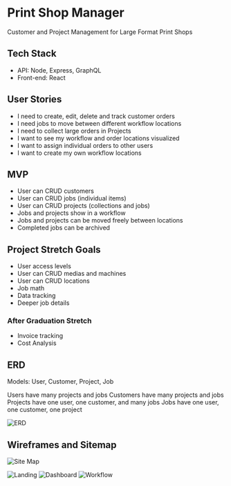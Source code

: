 # Print Shop Manager

Customer and Project Management for Large Format Print Shops

## Tech Stack

- API: Node, Express, GraphQL
- Front-end: React

## User Stories

- I need to create, edit, delete and track customer orders
- I need jobs to move between different workflow locations
- I need to collect large orders in Projects
- I want to see my workflow and order locations visualized
- I want to assign individual orders to other users
- I want to create my own workflow locations

## MVP

- User can CRUD customers
- User can CRUD jobs (individual items)
- User can CRUD projects (collections and jobs)
- Jobs and projects show in a workflow
- Jobs and projects can be moved freely between locations
- Completed jobs can be archived 

## Project Stretch Goals

- User access levels
- User can CRUD medias and machines
- User can CRUD locations
- Job math
- Data tracking
- Deeper job details

### After Graduation Stretch

- Invoice tracking
- Cost Analysis

## ERD

Models: User, Customer, Project, Job

Users have many projects and jobs
Customers have many projects and jobs
Projects have one user, one customer, and many jobs
Jobs have one user, one customer, one project 

![ERD](https://i.imgur.com/QmOWU6E.png)

## Wireframes and Sitemap

![Site Map](https://i.imgur.com/0ciA7fY.png?1)

![Landing](https://i.imgur.com/9jQZ5dV.png)
![Dashboard](https://i.imgur.com/Nj6AjgS.png)
![Workflow](https://i.imgur.com/s8kQduy.png)
